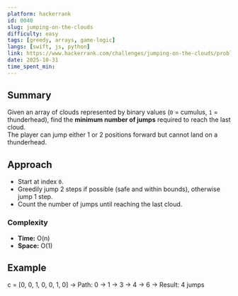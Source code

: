 ```yaml
---
platform: hackerrank
id: 0040
slug: jumping-on-the-clouds
difficulty: easy
tags: [greedy, arrays, game-logic]
langs: [swift, js, python]
link: https://www.hackerrank.com/challenges/jumping-on-the-clouds/problem
date: 2025-10-31
time_spent_min:
---
```


## Summary
Given an array of clouds represented by binary values (`0` = cumulus, `1` = thunderhead), find the **minimum number of jumps** required to reach the last cloud.  
The player can jump either 1 or 2 positions forward but cannot land on a thunderhead.

## Approach
- Start at index `0`.
- Greedily jump 2 steps if possible (safe and within bounds), otherwise jump 1 step.
- Count the number of jumps until reaching the last cloud.

### Complexity
- **Time:** O(n)
- **Space:** O(1)

## Example
c = [0, 0, 1, 0, 0, 1, 0]
→ Path: 0 → 1 → 3 → 4 → 6
→ Result: 4 jumps